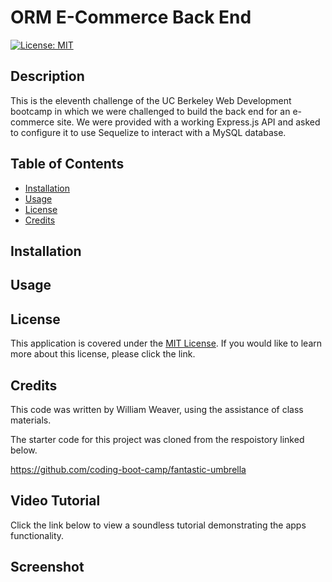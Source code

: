 # ORM E-Commerce Back End
[![License: MIT](https://img.shields.io/badge/License-MIT-yellow.svg)](https://opensource.org/licenses/MIT)

## Description
This is the eleventh challenge of the UC Berkeley Web Development bootcamp in which we were challenged to build the back end for an e-commerce site. We were provided with a working Express.js API and asked to configure it to use Sequelize to interact with a MySQL database.

## Table of Contents
- [Installation](#installation)
- [Usage](#usage)
- [License](#license)
- [Credits](#credits)

## Installation 

## Usage

## License
This application is covered under the [MIT License](https://opensource.org/licenses/MIT). 
If you would like to learn more about this license, please click the link.

## Credits
This code was written by William Weaver, using the assistance of class materials.

The starter code for this project was cloned from the respoistory linked below.

https://github.com/coding-boot-camp/fantastic-umbrella

## Video Tutorial
Click the link below to view a soundless tutorial demonstrating the apps functionality. 


## Screenshot

